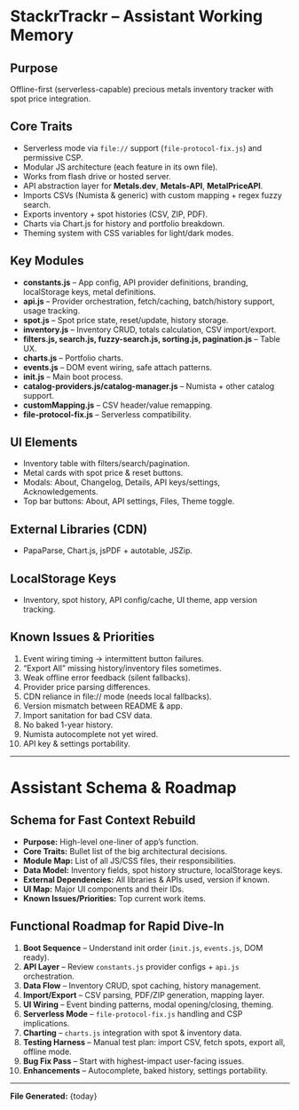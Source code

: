 # StackrTrackr – Assistant Working Memory

## Purpose
Offline-first (serverless-capable) precious metals inventory tracker with spot price integration.

## Core Traits
- Serverless mode via `file://` support (`file-protocol-fix.js`) and permissive CSP.
- Modular JS architecture (each feature in its own file).
- Works from flash drive or hosted server.
- API abstraction layer for **Metals.dev**, **Metals-API**, **MetalPriceAPI**.
- Imports CSVs (Numista & generic) with custom mapping + regex fuzzy search.
- Exports inventory + spot histories (CSV, ZIP, PDF).
- Charts via Chart.js for history and portfolio breakdown.
- Theming system with CSS variables for light/dark modes.

## Key Modules
- **constants.js** – App config, API provider definitions, branding, localStorage keys, metal definitions.
- **api.js** – Provider orchestration, fetch/caching, batch/history support, usage tracking.
- **spot.js** – Spot price state, reset/update, history storage.
- **inventory.js** – Inventory CRUD, totals calculation, CSV import/export.
- **filters.js, search.js, fuzzy-search.js, sorting.js, pagination.js** – Table UX.
- **charts.js** – Portfolio charts.
- **events.js** – DOM event wiring, safe attach patterns.
- **init.js** – Main boot process.
- **catalog-providers.js/catalog-manager.js** – Numista + other catalog support.
- **customMapping.js** – CSV header/value remapping.
- **file-protocol-fix.js** – Serverless compatibility.

## UI Elements
- Inventory table with filters/search/pagination.
- Metal cards with spot price & reset buttons.
- Modals: About, Changelog, Details, API keys/settings, Acknowledgements.
- Top bar buttons: About, API settings, Files, Theme toggle.

## External Libraries (CDN)
- PapaParse, Chart.js, jsPDF + autotable, JSZip.

## LocalStorage Keys
- Inventory, spot history, API config/cache, UI theme, app version tracking.

## Known Issues & Priorities
1. Event wiring timing → intermittent button failures.
2. “Export All” missing history/inventory files sometimes.
3. Weak offline error feedback (silent fallbacks).
4. Provider price parsing differences.
5. CDN reliance in file:// mode (needs local fallbacks).
6. Version mismatch between README & app.
7. Import sanitation for bad CSV data.
8. No baked 1-year history.
9. Numista autocomplete not yet wired.
10. API key & settings portability.

---

# Assistant Schema & Roadmap

## **Schema for Fast Context Rebuild**
- **Purpose:** High-level one-liner of app’s function.
- **Core Traits:** Bullet list of the big architectural decisions.
- **Module Map:** List of all JS/CSS files, their responsibilities.
- **Data Model:** Inventory fields, spot history structure, localStorage keys.
- **External Dependencies:** All libraries & APIs used, version if known.
- **UI Map:** Major UI components and their IDs.
- **Known Issues/Priorities:** Top current work items.

## **Functional Roadmap for Rapid Dive-In**
1. **Boot Sequence** – Understand init order (`init.js`, `events.js`, DOM ready).
2. **API Layer** – Review `constants.js` provider configs + `api.js` orchestration.
3. **Data Flow** – Inventory CRUD, spot caching, history management.
4. **Import/Export** – CSV parsing, PDF/ZIP generation, mapping layer.
5. **UI Wiring** – Event binding patterns, modal opening/closing, theming.
6. **Serverless Mode** – `file-protocol-fix.js` handling and CSP implications.
7. **Charting** – `charts.js` integration with spot & inventory data.
8. **Testing Harness** – Manual test plan: import CSV, fetch spots, export all, offline mode.
9. **Bug Fix Pass** – Start with highest-impact user-facing issues.
10. **Enhancements** – Autocomplete, baked history, settings portability.

---
**File Generated:** {today}

